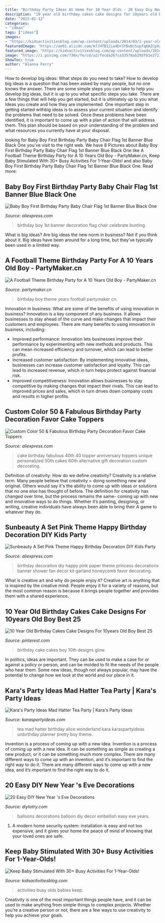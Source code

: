 ```yaml
---
title: "Birthday Party Ideas At Home For 10 Year Olds - 20 Easy Diy New Year &#039;s Eve Decorations"
description: "10 year old birthday cakes cake designs for 10years old boy best 25"
date: "2023-02-12"
categories:
- "ideas"
tags: ["ideas"]
images:
- "https://kidsactivitiesblog.com/wp-content/uploads/2014/03/1-year-old-activities-for-busy-babies.jpg"
featuredImage: "https://ae01.alicdn.com/kf/HTB12ia4DrSYBuNjSspfq6AZCpXay/Baby-Boy-First-Birthday-Party-Baby-Chair-Flag-1st-Banner-Blue-Black-One-Year-Old-Birthday.jpg"
featured_image: "https://kidsactivitiesblog.com/wp-content/uploads/2014/03/1-year-old-activities-for-busy-babies.jpg"
image: "https://i.pinimg.com/736x/fe/cd/a2/fecda267ca33578ab293f61e2711bb79.jpg"
ShowToc: true
author: "Alanna Ferry"
---
```



How to develop big ideas: What steps do you need to take?
How to develop big ideas is a question that has been asked by many people, but no one knows the answer. There are some simple steps you can take to help you develop big ideas, but it is up to you what specific steps you take. There are a few things that will help you get started, but it is ultimately up to you what Ideas you create and how they are implemented.
One important step in getting started withbig ideas is to assess your current situation and identify the problems that need to be solved. Once these problems have been identified, it is important to come up with a plan of action that will address them. This plan should be based on your understanding of the problem and what resources you currently have at your disposal.

	

		
looking for Baby Boy First Birthday Party Baby Chair Flag 1st Banner Blue Black One you've visit to the right web. We have 8 Pictures about Baby Boy First Birthday Party Baby Chair Flag 1st Banner Blue Black One like A Football Theme Birthday Party for A 10 Years Old Boy - PartyMaker.cn, Keep Baby Stimulated With 30+ Busy Activities For 1-Year-Olds! and also Baby Boy First Birthday Party Baby Chair Flag 1st Banner Blue Black One. Read more:
		
    
## Baby Boy First Birthday Party Baby Chair Flag 1st Banner Blue Black One

<img loading=lazy src="https://ae01.alicdn.com/kf/HTB12ia4DrSYBuNjSspfq6AZCpXay/Baby-Boy-First-Birthday-Party-Baby-Chair-Flag-1st-Banner-Blue-Black-One-Year-Old-Birthday.jpg" onerror="this.onerror=null;this.src='https://tse2.mm.bing.net/th?id=OIP.PfHy7He4dyBeyD7gtGsDTAHaHa&amp;pid=15.1';" alt="Baby Boy First Birthday Party Baby Chair Flag 1st Banner Blue Black One">

_Source: aliexpress.com_

>birthday boy 1st banner decoration flag chair celebrate bunting. 

	

What is big ideas?
Are big ideas the new norm in business? Not if you think about it. Big ideas have been around for a long time, but they’ve typically been used in a limited way.

    
## A Football Theme Birthday Party For A 10 Years Old Boy - PartyMaker.cn

<img loading=lazy src="https://www.partymaker.cn/wp-content/uploads/2018/09/a-Football-Theme-Birthday-Party-for-a-10-years-old-boy-12_meitu_3-1.jpg" onerror="this.onerror=null;this.src='https://tse1.mm.bing.net/th?id=OIP.uOgDuCSL1aqyW0_Kud8gRgHaEK&amp;pid=15.1';" alt="A Football Theme Birthday Party for A 10 Years Old Boy - PartyMaker.cn">

_Source: partymaker.cn_

>birthday boy theme years football partymaker cn. 

	

Innovation in business: What are some of the benefits of using innovation in business?
Innovation is a key component of any business. It allows businesses to stay ahead of the curve and make changes that impact their customers and employees. There are many benefits to using innovation in business, including: 
- Improved performance: Innovation lets businesses improve their performance by experimenting with new methods and products. This can mean increased efficiency and turnover, which can lead to better profits. 
- Increased customer satisfaction: By implementing innovative ideas, businesses can increase customer satisfaction and loyalty. This can lead to increased revenue, which in turn helps protect against financial risk. 
- Improved competitiveness: Innovation allows businesses to stay competitive by making changes that impact their rivals. This can lead to improved prices and sales, which in turn drives down company costs and results in higher profits.

    
## Custom Color 50 &amp; Fabulous Birthday Party Decoration Favor Cake Toppers

<img loading=lazy src="https://ae01.alicdn.com/kf/HTB1DapuNXXXXXcuXpXXq6xXFXXXP/Custom-Color-50-Fabulous-Birthday-Party-Decoration-Favor-Cake-Toppers-Personalized-Cake-Topper-for-50th-Birthday.jpg" onerror="this.onerror=null;this.src='https://tse2.mm.bing.net/th?id=OIP.IYXX1XwnrD7QbxR-oYy7UgHaJ8&amp;pid=15.1';" alt="Custom Color 50 &amp; Fabulous Birthday Party Decoration Favor Cake Toppers">

_Source: aliexpress.com_

>cake birthday fabulous 40th 40 topper anniversary toppers unique personalized 50th cakes 60th alternative gift decoration custom decorating. 

	

Definition of creativity: How do we define creativity?
Creativity is a relative term. Many people believe that creativity = doing something new and original. Others would say it's the ability to come up with ideas or solutions that no one else has thought of before. The definition for creativity has changed over time, but the process remains the same- coming up with new and innovative ways to do things. Whether it’s painting, designing, or writing, creative individuals have always been able to bring their A game to whatever they do.

    
## Sunbeauty A Set Pink Theme Happy Birthday Decoration DIY Kids Party

<img loading=lazy src="https://ae01.alicdn.com/kf/HTB1gIa4buySBuNjy1zdq6xPxFXaw/Sunbeauty-A-Set-Pink-Theme-Happy-Birthday-Decoration-DIY-Kids-Party-Favor-Princess-Happy-Birthday-Party.jpg" onerror="this.onerror=null;this.src='https://tse1.mm.bing.net/th?id=OIP.29nt2oG8pYEfZ6g5oG0rCwHaHa&amp;pid=15.1';" alt="Sunbeauty A Set Pink Theme Happy Birthday Decoration DIY Kids Party">

_Source: aliexpress.com_

>birthday decoration diy happy pink paper theme princess decorations banner shower fan decor kit garland honeycomb favor decorating. 

	

What is creative art and why do people enjoy it?
Creative art is anything that is inspired by the creative mind. People enjoy it for a variety of reasons, but the most common reason is because it brings people together and provides them with a shared experience.

    
## 10 Year Old Birthday Cakes Cake Designs For 10years Old Boy Best 25

<img loading=lazy src="https://i.pinimg.com/736x/fe/cd/a2/fecda267ca33578ab293f61e2711bb79.jpg" onerror="this.onerror=null;this.src='https://tse2.mm.bing.net/th?id=OIP.S9USc0K1N079IqmX08BocwHaLm&amp;pid=15.1';" alt="10 Year Old Birthday Cakes Cake Designs For 10years Old Boy Best 25">

_Source: pinterest.com_

>birthday cake cakes boy 10th designs glow. 

	

In politics, ideas are important. They can be used to make a case for or against a policy or person, and can be molded to fit the needs of the people who hear them. Some new ideas, though not always popular, may have the potential to change how we look at the world and our place in it.

    
## Kara&#039;s Party Ideas Mad Hatter Tea Party | Kara&#039;s Party Ideas

<img loading=lazy src="https://www.karaspartyideas.com/wp-content/uploads/2012/05/robynprestonphotography-2012-10_600x900.jpg" onerror="this.onerror=null;this.src='https://tse3.mm.bing.net/th?id=OIP.YVkxDfpzIkSvkx74gxR87gHaLH&amp;pid=15.1';" alt="Kara&#039;s Party Ideas Mad Hatter Tea Party | Kara&#039;s Party Ideas">

_Source: karaspartyideas.com_

>tea mad hatter birthday alice wonderland kara karaspartyideas unbirthday planner pretty boy theme. 

	

Invention is a process of coming up with a new idea.
Invention is a process of coming up with a new idea. It can be something as simple as creating a new product, or it can be something much more complex. There are many different ways to come up with an invention, and it’s important to find the right way to do it. There are many different ways to come up with a new idea, and it’s important to find the right way to do it.

    
## 20 Easy DIY New Year &#039;s Eve Decorations

<img loading=lazy src="http://diytotry.com/wp-content/uploads/2015/12/Embellish-Your-Balloons.jpg" onerror="this.onerror=null;this.src='https://tse2.mm.bing.net/th?id=OIP.qxCNzBd75m9uCc66zwmWkwHaLH&amp;pid=15.1';" alt="20 Easy DIY New Year &#039;s Eve Decorations">

_Source: diytotry.com_

>balloons decorations balloon diy decor embellish easy eve years. 

	

1. A modern home security system: installation is easy and not too expensive, and it gives your home the peace of mind of knowing that your loved ones are safe. 

    
## Keep Baby Stimulated With 30+ Busy Activities For 1-Year-Olds!

<img loading=lazy src="https://kidsactivitiesblog.com/wp-content/uploads/2014/03/1-year-old-activities-for-busy-babies.jpg" onerror="this.onerror=null;this.src='https://tse4.mm.bing.net/th?id=OIP.x-XW8kP1kTiMS7r15Mg17AHaLH&amp;pid=15.1';" alt="Keep Baby Stimulated With 30+ Busy Activities For 1-Year-Olds!">

_Source: kidsactivitiesblog.com_

>activities busy olds babies keep. 

	

Creativity is one of the most important things people have, and it can be used to make anything from simple things to complex projects. Whether you’re a creative person or not, there are a few ways to use creativity to help you achieve your goals.

